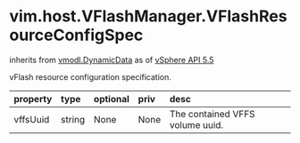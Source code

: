 vim.host.VFlashManager.VFlashResourceConfigSpec
===============================================
inherits from [vmodl.DynamicData](docs/vmodl.DynamicData.md)
as of [vSphere API 5.5](vim.version.md#vim.version.version9)


vFlash resource configuration specification.

| property | type | optional | priv | desc |
|:---------|:-----|:---------|:-----|:-----|
| vffsUuid | string | None | None | The contained VFFS volume uuid. |


